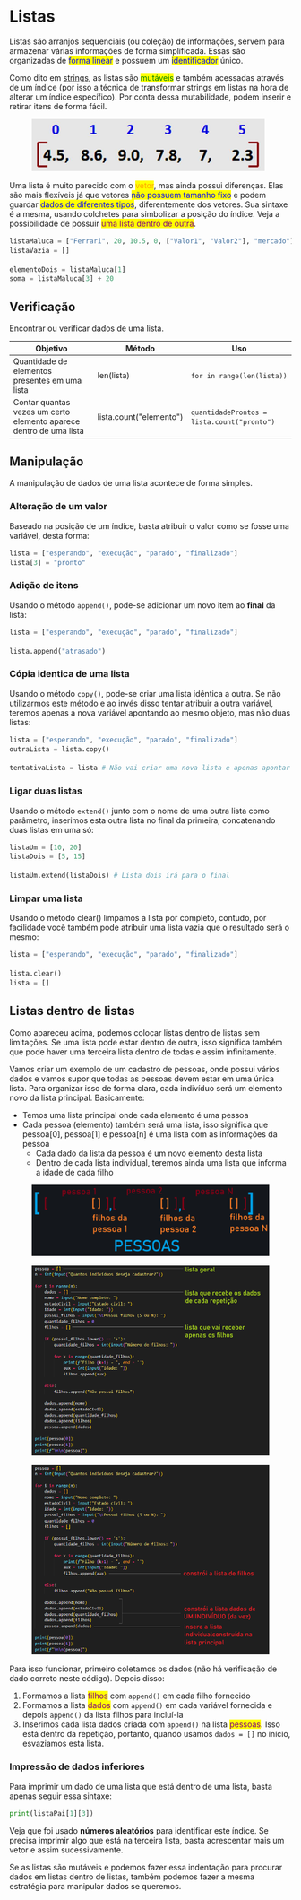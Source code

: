 # Listas

Listas são arranjos sequenciais (ou coleção) de informações, servem para armazenar várias informações de forma simplificada. Essas são organizadas de <mark style="color:blue;">forma linear</mark> e possuem um <mark style="color:blue;">identificador</mark> único.

Como dito em [strings](strings.md), as listas são <mark style="color:green;">mutáveis</mark> e também acessadas através de um índice (por isso a técnica de transformar strings em listas na hora de alterar um índice específico). Por conta dessa mutabilidade, podem inserir e retirar itens de forma fácil.

<figure><img src="../../../.gitbook/assets/lista python.png" alt=""><figcaption></figcaption></figure>

Uma lista é muito parecido com o <mark style="color:orange;">vetor</mark>, mas ainda possui diferenças. Elas são mais flexíveis já que vetores <mark style="color:blue;">não possuem tamanho fixo</mark> e podem guardar <mark style="color:blue;">dados de diferentes tipos</mark>, diferentemente dos vetores. Sua sintaxe é a mesma, usando colchetes para simbolizar a posição do índice. Veja a possibilidade de possuir <mark style="color:purple;">uma lista dentro de outra</mark>.

```python
listaMaluca = ["Ferrari", 20, 10.5, 0, ["Valor1", "Valor2"], "mercado"]
listaVazia = []

elementoDois = listaMaluca[1]
soma = listaMaluca[3] + 20
```

## Verificação

Encontrar ou verificar dados de uma lista.

| Objetivo                                                           | Método                  | Uso                                         |
| ------------------------------------------------------------------ | ----------------------- | ------------------------------------------- |
| Quantidade de elementos presentes em uma lista                     | len(lista)              | `for in range(len(lista))`                  |
| Contar quantas vezes um certo elemento aparece dentro de uma lista | lista.count("elemento") | `quantidadeProntos = lista.count("pronto")` |

## Manipulação

A manipulação de dados de uma lista acontece de forma simples.

### Alteração de um valor

Baseado na posição de um índice, basta atribuir o valor como se fosse uma variável, desta forma:

```python
lista = ["esperando", "execução", "parado", "finalizado"]
lista[3] = "pronto"
```

### Adição de itens

Usando o método `append()`, pode-se adicionar um novo item ao **final** da lista:

```python
lista = ["esperando", "execução", "parado", "finalizado"]

lista.append("atrasado")
```

### Cópia identica de uma lista

Usando o método `copy()`, pode-se criar uma lista idêntica a outra. Se não utilizarmos este método e ao invés disso tentar atribuir a outra variável, teremos apenas a nova variável apontando ao mesmo objeto, mas não duas listas:

```python
lista = ["esperando", "execução", "parado", "finalizado"]
outraLista = lista.copy()

tentativaLista = lista # Não vai criar uma nova lista e apenas apontar
```

### Ligar duas listas

Usando o método `extend()` junto com o nome de uma outra lista como parâmetro, inserimos esta outra lista no final da primeira, concatenando duas listas em uma só:

```python
listaUm = [10, 20]
listaDois = [5, 15]

listaUm.extend(listaDois) # Lista dois irá para o final
```

### Limpar uma lista

Usando o método clear() limpamos a lista por completo, contudo, por facilidade você também pode atribuir uma lista vazia que o resultado será o mesmo:

```python
lista = ["esperando", "execução", "parado", "finalizado"]

lista.clear()
lista = []
```

## Listas dentro de listas

Como apareceu acima, podemos colocar listas dentro de listas sem limitações. Se uma lista pode estar dentro de outra, isso significa também que pode haver uma terceira lista dentro de todas e assim infinitamente.

Vamos criar um exemplo de um cadastro de pessoas, onde possui vários dados e vamos supor que todas as pessoas devem estar em uma única lista. Para organizar isso de forma clara, cada indivíduo será um elemento novo da lista principal. Basicamente:

* Temos uma lista principal onde cada elemento é uma pessoa
* Cada pessoa (elemento) também será uma lista, isso significa que pessoa\[0], pessoa\[1] e pessoa\[n] é uma lista com as informações da pessoa
  * Cada dado da lista da pessoa é um novo elemento desta lista
  * Dentro de cada lista individual, teremos ainda uma lista que informa a idade de cada filho

<figure><img src="../../../.gitbook/assets/esquema de listas dentro de listas.png" alt=""><figcaption></figcaption></figure>

<figure><img src="../../../.gitbook/assets/tutorial lista 1.png" alt=""><figcaption></figcaption></figure>

<figure><img src="../../../.gitbook/assets/tutorial lista 2.png" alt=""><figcaption></figcaption></figure>

Para isso funcionar, primeiro coletamos os dados (não há verificação de dado correto neste código). Depois disso:

1. Formamos a lista <mark style="color:purple;">filhos</mark> com `append()` em cada filho fornecido
2. Formamos a lista <mark style="color:purple;">dados</mark> com `append()` em cada variável fornecida e depois `append()` da lista filhos para incluí-la
3. Inserimos cada lista dados criada com `append()` na lista <mark style="color:purple;">pessoas</mark>. Isso está dentro da repetição, portanto, quando usamos `dados = []` no início, esvaziamos esta lista.

### Impressão de dados inferiores

Para imprimir um dado de uma lista que está dentro de uma lista, basta apenas seguir essa sintaxe:

```python
print(listaPai[1][3])
```

Veja que foi usado **números aleatórios** para identificar este índice. Se precisa imprimir algo que está na terceira lista, basta acrescentar mais um vetor e assim sucessivamente.&#x20;

Se as listas são mutáveis e podemos fazer essa indentação para procurar dados em listas dentro de listas, também podemos fazer a mesma estratégia para manipular dados se queremos.
